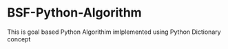 # BSF-Python-Algorithm
This is goal based Python Algorithim imlplemented using Python Dictionary concept
